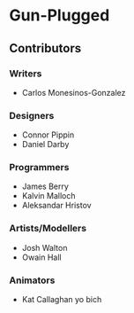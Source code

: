 # Gun-Plugged
## Contributors
### Writers
- Carlos Monesinos-Gonzalez
### Designers
- Connor Pippin
- Daniel Darby
### Programmers
- James Berry
- Kalvin Malloch
- Aleksandar Hristov
### Artists/Modellers
- Josh Walton
- Owain Hall
### Animators
- Kat Callaghan
yo bich